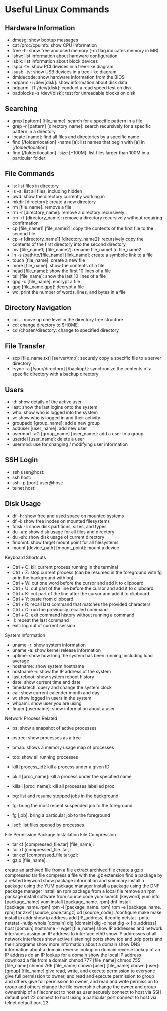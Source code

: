 # Useful Linux Commands

## Hardware Information

- dmesg: show bootup messages
- cat /proc/cpuinfo: show CPU information
- free -h: show free and used memory (-m flag indicates memory in MB)
- lshw: list information about hardware configuration
- lsblk: list information about block devices
- lspci -tv: show PCI devices in a tree-like diagram
- lsusb -tv: show USB devices in a tree-like diagram
- dmidecode: show hardware information from the BIOS
- hdparm -i /dev/[disk]: show information about disk data
- hdparm -tT /dev/[disk]: conduct a read speed test on disk
- badblocks -s /dev/[disk]: test for unreadable blocks on disk

## Searching

- grep [pattern] [file_name]: search for a specific pattern in a file
- grep -r [pattern] [directory_name]: search recursively for a specific pattern in a directory
- locate [name]: find all files and directories by a specific name
- find [/folder/location] -name [a]: list names that begin with [a] in [/folder/location]
- find [/folder/location] -size [+100M]: list files larger than 100M in a particular folder

## File Commands

- ls: list files in directory
- ls -a: list all files, including hidden
- pwd: show the directory currently working in
- mkdir [directory]: create a new directory
- rm [file_name]: remove a file
- rm -r [directory_name]: remove a directory recursively
- rm -rf [directory_name]: remove a directory recursively without requiring confirmation
- cp [file_name1] [file_name2]: copy the contents of the first file to the second file
- cp -r [directory_name1] [directory_name2]: recursively copy the contents of the first directory into the second directory
- mv [file_name1] [file_name2]: rename file_name1 to file_name2
- ln -s /path/to/[file_name] [link_name]: create a symbolic link to a file
- touch [file_name]: create a new file
- more [file_name]: show the contents of a file
- head [file_name]: show the first 10 lines of a file
- tail [file_name]: show the last 10 lines of a file
- gpg -c [file_name]: encrypt a file
- gpg [file_name.gpg]: decrypt a file
- wc: print the number of words, lines, and bytes in a file

## Directory Navigation

- cd ..: move up one level in the directory tree structure
- cd: change directory to $HOME
- cd /chosen/directory: change to specified directory

## File Transfer

- scp [file_name.txt] [server/tmp]: securely copy a specific file to a server directory
- rsync -a [/your/directory] [/backup/]: synchronize the contents of a specific directory with a backup directory

## Users

- id: show details of the active user
- last: show the last logins onto the system
- who: show who is logged into the system
- w: show who is logged in and their activity
- groupadd [group_name]: add a new group
- adduser [user_name]: add new user
- usermod -aG [group_name] [user_name]: add a user to a group
- userdel [user_name]: delete a user
- usermod: use for changing / modifying user information

## SSH Login

- ssh user@host: 
- ssh host: 
- ssh -p [port] user@host: 
- telnet host: 

## Disk Usage

- df -h: show free and used space on mounted systems
- df -i: show free inodes on mounted filesystems
- fdisk -l: show disk partitions, sizes, and types
- du -ah: show disk usage for all files and directory
- du -sh: show disk usage of current directory
- findmnt: show target mount point for all filesystems
- mount [device_path] [mount_point]: mount a device

Keyboard Shortcuts

- Ctrl + C: kill current process running in the terminal
- Ctrl + Z: stop current process (can be resumed in the foreground with fg or in the background with bg)
- Ctrl + W: cut one word before the cursor and add it to clipboard
- Ctrl + U: cut part of the line before the cursor and add it to clipboard
- Ctrl + K: cut part of the line after the cursor and add it to clipboard
- Ctrl + Y: paste from clipboard
- Ctrl + R: recall last command that matches the provided characters
- Ctrl + O: run the previously recalled command
- Ctrl + G: exit command history without running a command
- !!: repeat the last command
- exit: log out of current session

System Information

- uname -r: show system information
- uname -a: show kernel release information
- uptime: show how long the system has been running, including load average
- hostname: show system hostname
- hostname -i: show the IP address of the system
- last reboot: show system reboot history
- date: show current time and date
- timedatectl: query and change the system clock
- cal: show current calender month and day
- w: show logged in users in the system
- whoami: show user you are using
- finger [username]: show information about a user

Network
Process Related

- ps: show a snapshot of active processes
- pstree: show processes as a tree

- pmap: shows a memory usage map of processes

- top: show all running processes

- kill [process_id]: kill a process under a given ID
- pkill [proc_name]: kill a process under the specified name
- killall [proc_name]: kill all processes labelled proc
- bg: list and resume stopped jobs in the background
- fg: bring the most recent suspended job to the foreground
- fg [job]: bring a particular job to the foreground
- lsof: list files opened by processes

File Permission
Package Installation
File Compression

- tar cf [compressed_file.tar] [file_name]: 
- tar xf [compressed_file. tar]: 
- tar czf [compressed_file.tar.gz]: 
- gzip [file_name]: 


create an archived file from a file
extract archived file
create a gzip compressed tar file
compress a file with the .gz
extension
find a package by a related
keyword
show package information and
summary
install a package using the YUM
package manager
install a package using the DNF
package manager
install an rpm package from a local
file
remove an rpm package
install software from source code
yum search
[keyword]
yum info
[package_name]
yum install
[package_name.
rpm]
dnf install
[package_name.
rpm]
rpm -i
[package_name.
rpm]
rpm -e
[package_name.
rpm]
tar zxvf
[source_code.tar.gz]
cd [source_code]
./configure
make
make install
ip addr show
ip address add
[IP_address]
ifconfig
netstat -pnltu
netstat -nutlp
whois [domain]
dig [domain]
dig -x host
dig -x
[ip_address]
host [domain]
hostname -I
wget [file_name]
show IP addresses and network
interfaces
assign an IP address to interface
eth0
show IP addresses of all network
interfaces
show active (listening) ports
show tcp and udp ports and their
programs
show more information about a
domain
show DNS information about a
domain
reverse lookup on domain
reverse lookup of an IP address
do an IP lookup for a domain
show the local IP address
download a file from a domain
chmod 777 [file_name]
chmod 755 [file_name]
chmod 766 [file_name]
chown [user]
[file_name]
chown [user]: [group]
[file_name]
give read, write, and execute
permission to everyone
give full permission to owner, and
read and execute permission to
group and others
give full permission to owner, and
read and write permission to
group and others
change the file ownership
change the owner and group
ownership of a fileconnect to host as user
securely connect to host via SSH
default port 22
connect to host using a particular
port
connect to host via telnet default
port 23